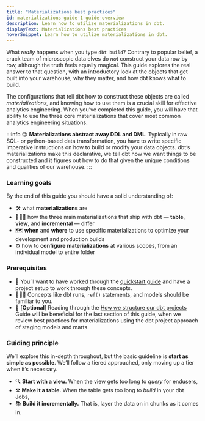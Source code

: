 ```yaml
---
title: "Materializations best practices"
id: materializations-guide-1-guide-overview
description: Learn how to utilize materializations in dbt.
displayText: Materializations best practices
hoverSnippet: Learn how to utilize materializations in dbt.
---
```


What _really_ happens when you type `dbt build`? Contrary to popular belief, a crack team of microscopic data elves do _not_ construct your data row by row, although the truth feels equally magical. This guide explores the real answer to that question, with an introductory look at the objects that get built into your warehouse, why they matter, and how dbt knows what to build.

The configurations that tell dbt how to construct these objects are called _materializations,_ and knowing how to use them is a crucial skill for effective analytics engineering. When you’ve completed this guide, you will have that ability to use the three core materializations that cover most common analytics engineering situations.

:::info
😌 **Materializations abstract away DDL and DML**. Typically in raw SQL- or python-based data transformation, you have to write specific imperative instructions on how to build or modify your data objects. dbt’s materializations make this declarative, we tell dbt how we want things to be constructed and it figures out how to do that given the unique conditions and qualities of our warehouse.
:::

### Learning goals

By the end of this guide you should have a solid understanding of:

- 🛠️ what **materializations** are
- 👨‍👨‍👧 how the three main materializations that ship with dbt — **table**, **view**, and **incremental** — differ
- 🗺️ **when** and **where** to use specific materializations to optimize your development and production builds
- ⚙️ how to **configure materializations** at various scopes, from an individual model to entire folder

### Prerequisites

- 📒 You’ll want to have worked through the [quickstart guide](/docs/quickstarts/overview) and have a project setup to work through these concepts.
- 🏃🏻‍♀️ Concepts like dbt runs, `ref()` statements, and models should be familiar to you.
- 🔧 [**Optional**] Reading through the [How we structure our dbt projects](https://docs.getdbt.com/guides/best-practices/how-we-structure/1-guide-overview) Guide will be beneficial for the last section of this guide, when we review best practices for materializations using the dbt project approach of staging models and marts.

### Guiding principle

We’ll explore this in-depth throughout, but the basic guideline is **start as simple as possible**. We’ll follow a tiered approached, only moving up a tier when it’s necessary.

- 🔍 **Start with a view.** When the view gets too long to _query_ for endusers,
- ⚒️ **Make it a table.** When the table gets too long to _build_ in your dbt Jobs,
- 📚 **Build it incrementally.** That is, layer the data on in chunks as it comes in.
